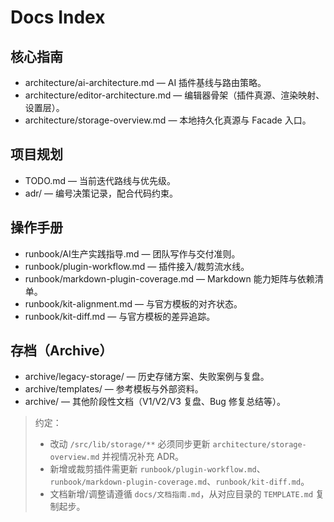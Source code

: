# Docs Index

## 核心指南
- architecture/ai-architecture.md — AI 插件基线与路由策略。
- architecture/editor-architecture.md — 编辑器骨架（插件真源、渲染映射、设置层）。
- architecture/storage-overview.md — 本地持久化真源与 Facade 入口。

## 项目规划
- TODO.md — 当前迭代路线与优先级。
- adr/ — 编号决策记录，配合代码约束。

## 操作手册
- runbook/AI生产实践指导.md — 团队写作与交付准则。
- runbook/plugin-workflow.md — 插件接入/裁剪流水线。
- runbook/markdown-plugin-coverage.md — Markdown 能力矩阵与依赖清单。
- runbook/kit-alignment.md — 与官方模板的对齐状态。
- runbook/kit-diff.md — 与官方模板的差异追踪。

## 存档（Archive）
- archive/legacy-storage/ — 历史存储方案、失败案例与复盘。
- archive/templates/ — 参考模板与外部资料。
- archive/ — 其他阶段性文档（V1/V2/V3 复盘、Bug 修复总结等）。

> 约定：
> - 改动 `/src/lib/storage/**` 必须同步更新 `architecture/storage-overview.md` 并视情况补充 ADR。
> - 新增或裁剪插件需更新 `runbook/plugin-workflow.md`、`runbook/markdown-plugin-coverage.md`、`runbook/kit-diff.md`。
> - 文档新增/调整请遵循 `docs/文档指南.md`，从对应目录的 `TEMPLATE.md` 复制起步。
